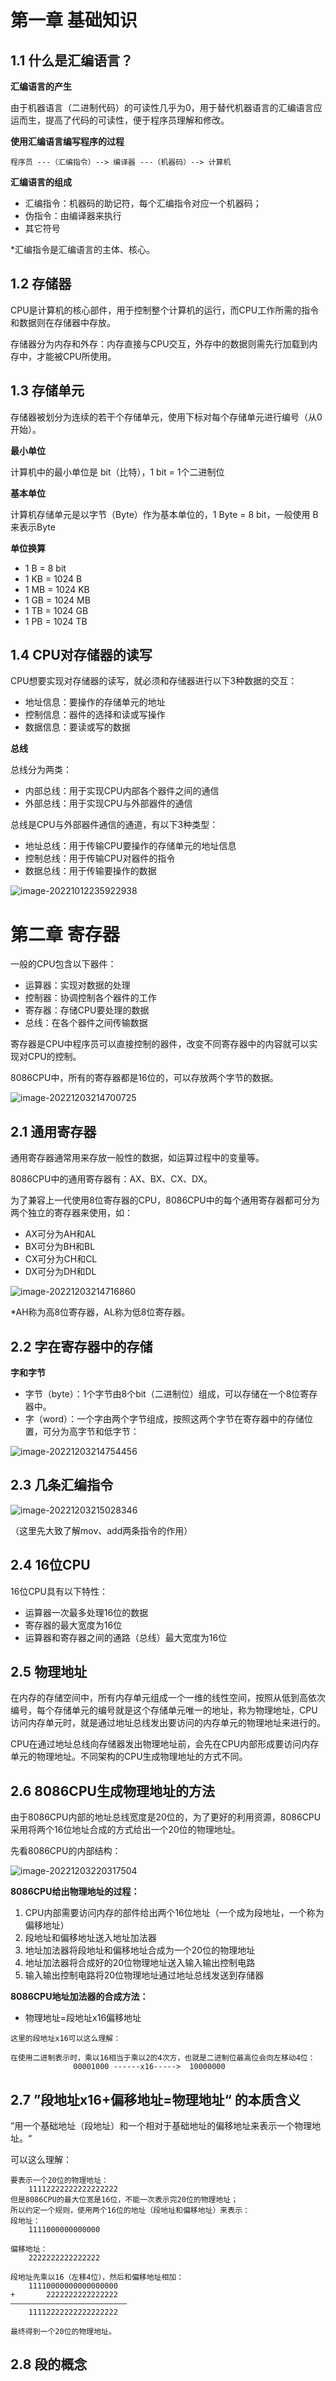 # 第一章 基础知识

## 1.1 什么是汇编语言？

**汇编语言的产生**

由于机器语言（二进制代码）的可读性几乎为0，用于替代机器语言的汇编语言应运而生，提高了代码的可读性，便于程序员理解和修改。



**使用汇编语言编写程序的过程**

```
程序员 ---（汇编指令）--> 编译器 ---（机器码）--> 计算机
```



**汇编语言的组成**

- 汇编指令：机器码的助记符，每个汇编指令对应一个机器码；
- 伪指令：由编译器来执行
- 其它符号

*汇编指令是汇编语言的主体、核心。



## 1.2 存储器

CPU是计算机的核心部件，用于控制整个计算机的运行，而CPU工作所需的指令和数据则在存储器中存放。

存储器分为内存和外存：内存直接与CPU交互，外存中的数据则需先行加载到内存中，才能被CPU所使用。



## 1.3 存储单元

存储器被划分为连续的若干个存储单元，使用下标对每个存储单元进行编号（从0开始）。

**最小单位**

计算机中的最小单位是 bit（比特），1 bit = 1个二进制位

**基本单位**

计算机存储单元是以字节（Byte）作为基本单位的，1 Byte = 8 bit，一般使用 B 来表示Byte

**单位换算**

- 1 B = 8 bit
- 1 KB = 1024 B
- 1 MB = 1024 KB
- 1 GB = 1024 MB
- 1 TB = 1024 GB
- 1 PB = 1024 TB



## 1.4 CPU对存储器的读写

CPU想要实现对存储器的读写，就必须和存储器进行以下3种数据的交互：

- 地址信息：要操作的存储单元的地址
- 控制信息：器件的选择和读或写操作
- 数据信息：要读或写的数据



**总线**

总线分为两类：

- 内部总线：用于实现CPU内部各个器件之间的通信
- 外部总线：用于实现CPU与外部器件的通信

总线是CPU与外部器件通信的通道，有以下3种类型：

- 地址总线：用于传输CPU要操作的存储单元的地址信息
- 控制总线：用于传输CPU对器件的指令
- 数据总线：用于传输要操作的数据

![image-20221012235922938](https://yvling-typora-image-1257337367.cos.ap-nanjing.myqcloud.com/typora/image-20221012235922938.png)





# 第二章 寄存器

一般的CPU包含以下器件：

- 运算器：实现对数据的处理
- 控制器：协调控制各个器件的工作
- 寄存器：存储CPU要处理的数据
- 总线：在各个器件之间传输数据



寄存器是CPU中程序员可以直接控制的器件，改变不同寄存器中的内容就可以实现对CPU的控制。

8086CPU中，所有的寄存器都是16位的，可以存放两个字节的数据。

![image-20221203214700725](https://yvling-typora-image-1257337367.cos.ap-nanjing.myqcloud.com/typora/image-20221203214700725.png)



## 2.1 通用寄存器

通用寄存器通常用来存放一般性的数据，如运算过程中的变量等。

8086CPU中的通用寄存器有：AX、BX、CX、DX。

为了兼容上一代使用8位寄存器的CPU，8086CPU中的每个通用寄存器都可分为两个独立的寄存器来使用，如：

- AX可分为AH和AL
- BX可分为BH和BL
- CX可分为CH和CL
- DX可分为DH和DL

![image-20221203214716860](https://yvling-typora-image-1257337367.cos.ap-nanjing.myqcloud.com/typora/image-20221203214716860.png)

\*AH称为高8位寄存器，AL称为低8位寄存器。





## 2.2 字在寄存器中的存储

**字和字节**

- 字节（byte）：1个字节由8个bit（二进制位）组成，可以存储在一个8位寄存器中。
- 字（word）：一个字由两个字节组成，按照这两个字节在寄存器中的存储位置，可分为高字节和低字节：

![image-20221203214754456](https://yvling-typora-image-1257337367.cos.ap-nanjing.myqcloud.com/typora/image-20221203214754456.png)



## 2.3 几条汇编指令

![image-20221203215028346](https://yvling-typora-image-1257337367.cos.ap-nanjing.myqcloud.com/typora/image-20221203215028346.png)

（这里先大致了解mov、add两条指令的作用）





## 2.4 16位CPU

16位CPU具有以下特性：

- 运算器一次最多处理16位的数据
- 寄存器的最大宽度为16位
- 运算器和寄存器之间的通路（总线）最大宽度为16位





## 2.5 物理地址

在内存的存储空间中，所有内存单元组成一个一维的线性空间，按照从低到高依次编号，每个存储单元的编号就是这个存储单元唯一的地址，称为物理地址，CPU访问内存单元时，就是通过地址总线发出要访问的内存单元的物理地址来进行的。

CPU在通过地址总线向存储器发出物理地址前，会先在CPU内部形成要访问内存单元的物理地址。不同架构的CPU生成物理地址的方式不同。





## 2.6 8086CPU生成物理地址的方法

由于8086CPU内部的地址总线宽度是20位的，为了更好的利用资源，8086CPU采用将两个16位地址合成的方式给出一个20位的物理地址。

先看8086CPU的内部结构：

![image-20221203220317504](https://yvling-typora-image-1257337367.cos.ap-nanjing.myqcloud.com/typora/image-20221203220317504.png)

**8086CPU给出物理地址的过程：**

1. CPU内部需要访问内存的部件给出两个16位地址（一个成为段地址，一个称为偏移地址）
2. 段地址和偏移地址送入地址加法器
3. 地址加法器将段地址和偏移地址合成为一个20位的物理地址
4. 地址加法器将合成好的20位物理地址送入输入输出控制电路
5. 输入输出控制电路将20位物理地址通过地址总线发送到存储器

**8086CPU地址加法器的合成方法：**

- 物理地址=段地址x16偏移地址

```
这里的段地址x16可以这么理解：

在使用二进制表示时，乘以16相当于乘以2的4次方，也就是二进制位最高位会向左移动4位：
			  00001000 ------x16----->  10000000
```





## 2.7 ”段地址x16+偏移地址=物理地址“ 的本质含义

”用一个基础地址（段地址）和一个相对于基础地址的偏移地址来表示一个物理地址。“

可以这么理解：

```
要表示一个20位的物理地址：
	11112222222222222222
但是8086CPU的最大位宽是16位，不能一次表示完20位的物理地址；
所以约定一个规则，使用两个16位的地址（段地址和偏移地址）来表示：
段地址：
	1111000000000000
	
偏移地址：
	2222222222222222
	
段地址先乘以16（左移4位），然后和偏移地址相加：
	11110000000000000000
+	    2222222222222222
——————————————————————————
	11112222222222222222
	
最终得到一个20位的物理地址。
```





## 2.8 段的概念

























